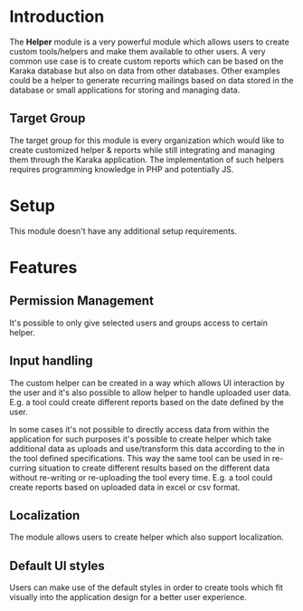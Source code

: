 # Introduction

The **Helper** module is a very powerful module which allows users to create custom tools/helpers and make them available to other users. A very common use case is to create custom reports which can be based on the Karaka database but also on data from other databases. Other examples could be a helper to generate recurring mailings based on data stored in the database or small applications for storing and managing data.

## Target Group

The target group for this module is every organization which would like to create customized helper & reports while still integrating and managing them through the Karaka application. The implementation of such helpers requires programming knowledge in PHP and potentially JS.

# Setup

This module doesn't have any additional setup requirements.

# Features

## Permission Management

It's possible to only give selected users and groups access to certain helper.

## Input handling

The custom helper can be created in a way which allows UI interaction by the user and it's also possible to allow helper to handle uploaded user data. E.g. a tool could create different reports based on the date defined by the user.

In some cases it's not possible to directly access data from within the application for such purposes it's possible to create helper which take additional data as uploads and use/transform this data according to the in the tool defined specifications. This way the same tool can be used in re-curring situation to create different results based on the different data without re-writing or re-uploading the tool every time. E.g. a tool could create reports based on uploaded data in excel or csv format.

## Localization

The module allows users to create helper which also support localization.

## Default UI styles

Users can make use of the default styles in order to create tools which fit visually into the application design for a better user experience.